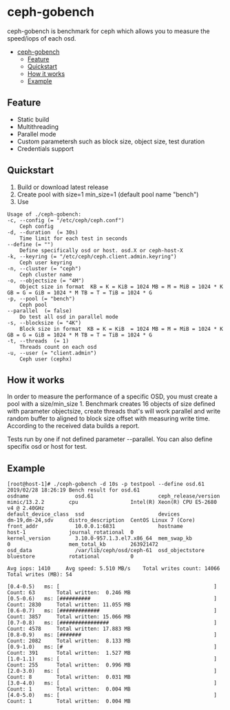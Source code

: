 # ceph-gobench
ceph-gobench is benchmark for ceph which allows you to measure the speed/iops of each osd.
- [ceph-gobench](#ceph-gobench)
	- [Feature](#user-content-feature)
	- [Quickstart](#user-content-quickstart)
	- [How it works](#user-content-how-it-works)
	- [Example](#user-content-example)

Feature
--------------
 - Static build
 - Multithreading
 - Parallel mode
 - Custom parametersh such as block size, object size, test duration
 - Credentials support
 
Quickstart
--------------
1. Build or download latest release
2. Create pool with size=1 min_size=1 (default pool name "bench")
3. Use
```
Usage of ./ceph-gobench:
-c, --config (= "/etc/ceph/ceph.conf")
    Ceph config
-d, --duration  (= 30s)
    Time limit for each test in seconds
--define (= "")
    Define specifically osd or host. osd.X or ceph-host-X
-k, --keyring (= "/etc/ceph/ceph.client.admin.keyring")
    Ceph user keyring
-n, --cluster (= "ceph")
    Ceph cluster name
-o, --objectsize (= "4M")
    Object size in format  KB = K = KiB = 1024 MB = M = MiB = 1024 * K GB = G = GiB = 1024 * M TB = T = TiB = 1024 * G
-p, --pool (= "bench")
    Ceph pool
--parallel  (= false)
    Do test all osd in parallel mode
-s, --blocksize (= "4K")
    Block size in format  KB = K = KiB  = 1024 MB = M = MiB = 1024 * K GB = G = GiB = 1024 * M TB = T = TiB = 1024 * G
-t, --threads  (= 1)
    Threads count on each osd
-u, --user (= "client.admin")
    Ceph user (cephx)
```    

How it works
--------------
In order to measure the performance of a specific OSD, you must create a pool with a size/min_size 1.
Benchmark creates 16 objects of size defined with parameter objectsize, create threads that's will work parallel and write random buffer to aligned to
block size offset with measuring write time. According to the received data builds a report.

Tests run by one if not defined parameter --parallel.
You can also define specifix osd or host for test.


Example
--------------

```
[root@host-1]# ./ceph-gobench -d 10s -p testpool --define osd.61
2019/02/28 18:26:19 Bench result for osd.61
osdname               osd.61                     ceph_release/version  mimic/13.2.2        cpu                 Intel(R) Xeon(R) CPU E5-2680 v4 @ 2.40GHz
default_device_class  ssd                        devices               dm-19,dm-24,sdv     distro_description  CentOS Linux 7 (Core)
front_addr            10.0.0.1:6831              hostname              host-1              journal_rotational  0
kernel_version        3.10.0-957.1.3.el7.x86_64  mem_swap_kb           0                   mem_total_kb        263921472
osd_data              /var/lib/ceph/osd/ceph-61  osd_objectstore       bluestore           rotational          0

Avg iops: 1410     Avg speed: 5.510 MB/s    Total writes count: 14066    Total writes (MB): 54

[0.4-0.5)   ms: [                                                  ]    Count: 63       Total written:  0.246 MB
[0.5-0.6)   ms: [##########                                        ]    Count: 2830     Total written: 11.055 MB
[0.6-0.7)   ms: [#############                                     ]    Count: 3857     Total written: 15.066 MB
[0.7-0.8)   ms: [################                                  ]    Count: 4578     Total written: 17.883 MB
[0.8-0.9)   ms: [#######                                           ]    Count: 2082     Total written:  8.133 MB
[0.9-1.0)   ms: [#                                                 ]    Count: 391      Total written:  1.527 MB
[1.0-1.1)   ms: [                                                  ]    Count: 255      Total written:  0.996 MB
[2.0-3.0)   ms: [                                                  ]    Count: 8        Total written:  0.031 MB
[3.0-4.0)   ms: [                                                  ]    Count: 1        Total written:  0.004 MB
[4.0-5.0)   ms: [                                                  ]    Count: 1        Total written:  0.004 MB
```
